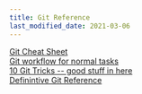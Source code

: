 ```yaml
---
title: Git Reference
last_modified_date: 2021-03-06
---
```


[Git Cheat Sheet](https://docs.juliaebert.com/programming/git/)  
[Git workflow for normal tasks](https://erovia.github.io/posts/workflow/)  
[10 Git Tricks -- good stuff in here](https://dev.to/jacobherrington/series/2050)  
[Definintive Git Reference](https://git-scm.com/book/en/v2)  

